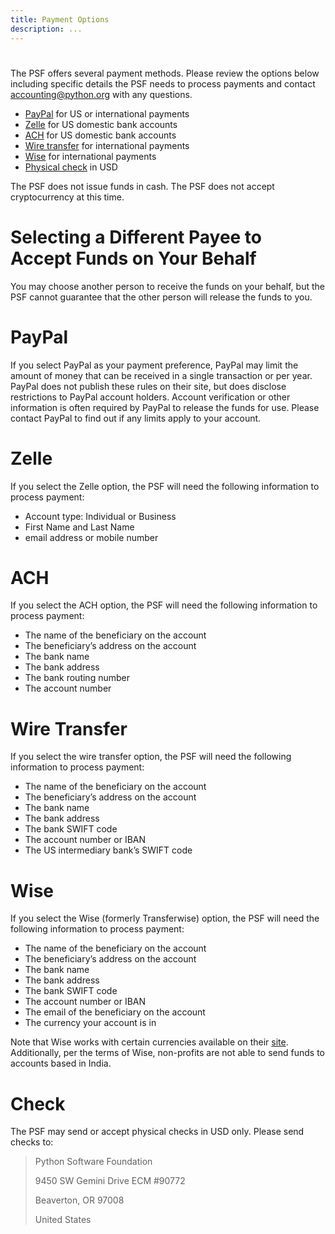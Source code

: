 ```yaml
---
title: Payment Options
description: ...
---
```



# 



The PSF offers several payment methods. Please review the options below including specific details the PSF needs to process payments and contact [accounting@python.org](mailto:accounting@python.org) with any questions.


* [PayPal](#paypal) for US or international payments
* [Zelle](#zelle) for US domestic bank accounts
* [ACH](#ach) for US domestic bank accounts
* [Wire transfer](#wire) for international payments
* [Wise](#wise) for international payments
* [Physical check](#check) in USD


The PSF does not issue funds in cash. The PSF does not accept cryptocurrency at this time.


# Selecting a Different Payee to Accept Funds on Your Behalf


You may choose another person to receive the funds on your behalf, but the PSF cannot guarantee that the other person will release the funds to you.


# PayPal


If you select PayPal as your payment preference, PayPal may limit the amount of money that can be received in a single transaction or per year. PayPal does not publish these rules on their site, but does disclose restrictions to PayPal account holders. Account verification or other information is often required by PayPal to release the funds for use. Please contact PayPal to find out if any limits apply to your account.


# Zelle


If you select the Zelle option, the PSF will need the following information to process payment:


* Account type: Individual or Business
* First Name and Last Name
* email address or mobile number


# ACH


If you select the ACH option, the PSF will need the following information to process payment:


* The name of the beneficiary on the account
* The beneficiary’s address on the account
* The bank name
* The bank address
* The bank routing number
* The account number


# Wire Transfer


If you select the wire transfer option, the PSF will need the following information to process payment:


* The name of the beneficiary on the account
* The beneficiary’s address on the account
* The bank name
* The bank address
* The bank SWIFT code
* The account number or IBAN
* The US intermediary bank’s SWIFT code


# Wise


If you select the Wise (formerly Transferwise) option, the PSF will need the following information to process payment:


* The name of the beneficiary on the account
* The beneficiary’s address on the account
* The bank name
* The bank address
* The bank SWIFT code
* The account number or IBAN
* The email of the beneficiary on the account
* The currency your account is in


Note that Wise works with certain currencies available on their [site](https://wise.com/help/articles/2571942?origin=search-countries+available.). Additionally, per the terms of Wise, non\-profits are not able to send funds to accounts based in India.


# Check


The PSF may send or accept physical checks in USD only. Please send checks to:



> Python Software Foundation  
> 
> 9450 SW Gemini Drive ECM \#90772  
> 
> Beaverton, OR 97008  
> 
> United States


